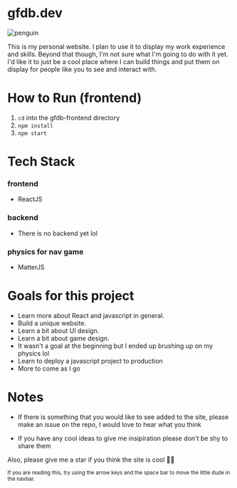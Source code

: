 #  gfdb.dev 
![penguin](https://gfdb.dev/penguin/right/penguin_jump03.png "penguin")

This is my personal website. I plan to use it to display my work experience and skills. Beyond that though, I'm not sure what I'm going to do with it yet. I'd like it to just be a cool place where I can build things and put them on display for people like you to see and interact with. 

# How to Run (frontend)

1. ```cd``` into the gfdb-frontend directory
2.  ```npm install```
3.  ```npm start```

# Tech Stack
### frontend
- ReactJS 
### backend
- There is no backend yet lol
### physics for nav game
- MatterJS

# Goals for this project
- Learn more about React and javascript in general.
- Build a unique website.
- Learn a bit about UI design.
- Learn a bit about game design.
- It wasn't a goal at the beginning but I ended up brushing up on my physics lol
- Learn to deploy a javascript project to production
- More to come as I go


# Notes
- If there is something that you would like to see added to the site, please make an issue on the repo, I would love to hear what you think

- If you have any cool ideas to give me insipiration please don't be shy to share them


Also, please give me a star if you think the site is cool 🙏😃


<sub>If you are reading this, try using the arrow keys and the space bar to move the little dude in the navbar.</sub>



